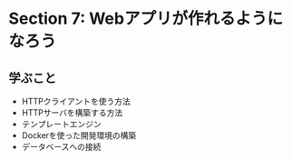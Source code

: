 # Section 7: Webアプリが作れるようになろう

## 学ぶこと

* HTTPクライアントを使う方法
* HTTPサーバを構築する方法
* テンプレートエンジン
* Dockerを使った開発環境の構築
* データベースへの接続
